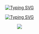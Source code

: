 <p align="center">
  <a href="https://git.io/typing-svg"><img src="https://readme-typing-svg.demolab.com?font=Fira+Code&weight=600&size=28&pause=2000&color=E72EF7&center=true&vCenter=true&repeat=false&width=435&lines=Michael+Fornaro" alt="Typing SVG" /></a>
</p>

<p align="center">
  <!-- Typing SVG by DenverCoder1 - https://github.com/DenverCoder1/readme-typing-svg -->
  <a href="https://git.io/typing-svg"><img src="https://readme-typing-svg.demolab.com?font=Fira+Code&weight=500&pause=2000&color=E72EF7&center=true&vCenter=true&width=435&lines=Experienced+Cloud+Platform+Engineer;5%2B+years+of+coding+experience;Always+learning+new+things" alt="Typing SVG" /></a>
</p>

<div align="center">
  <a href="https://github.com/xunholy/github-readme-stats">
    <img  src="https://metrics.lecoq.io/xunholy?template=classic&base=header%2C%20activity%2C%20community%2C%20repositories%2C%20metadata&base.indepth=false&base.hireable=false&base.skip=false&config.timezone=Australia%2FMelbourne"/>
  </a>
</div>
